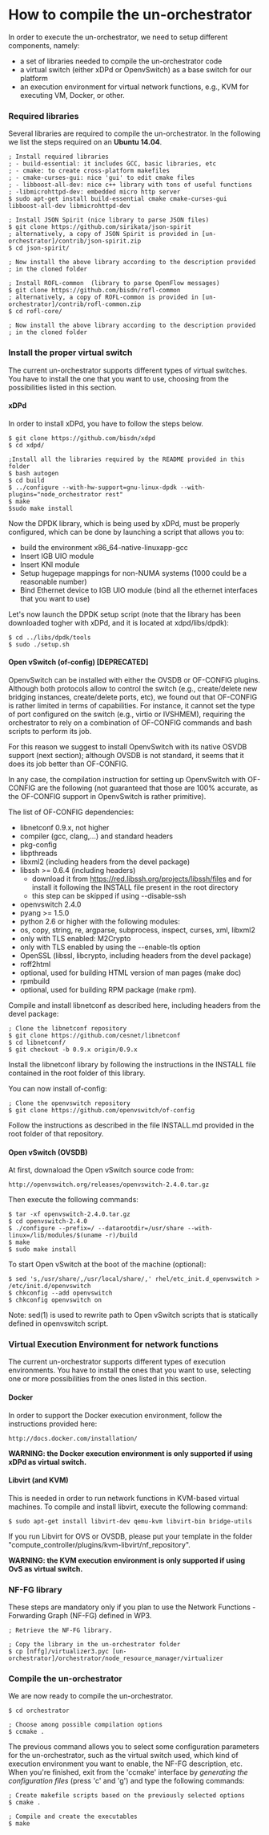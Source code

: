 # How to compile the un-orchestrator

In order to execute the un-orchestrator, we need to setup different components, namely:

  * a set of libraries needed to compile the un-orchestrator code
  * a virtual switch (either xDPd or OpenvSwitch) as a base switch for
    our platform
  * an execution environment for virtual network functions, e.g., KVM for
    executing VM, Docker, or other.

### Required libraries

Several libraries are required to compile the un-orchestrator.
In the following we list the steps required on an **Ubuntu 14.04**.

	; Install required libraries
	; - build-essential: it includes GCC, basic libraries, etc
	; - cmake: to create cross-platform makefiles
	; - cmake-curses-gui: nice 'gui' to edit cmake files
	; - libboost-all-dev: nice c++ library with tons of useful functions
	; -libmicrohttpd-dev: embedded micro http server
	$ sudo apt-get install build-essential cmake cmake-curses-gui libboost-all-dev libmicrohttpd-dev

	; Install JSON Spirit (nice library to parse JSON files)
	$ git clone https://github.com/sirikata/json-spirit
	; alternatively, a copy of JSON Spirit is provided in [un-orchestrator]/contrib/json-spirit.zip
	$ cd json-spirit/

	; Now install the above library according to the description provided
	; in the cloned folder

	; Install ROFL-common  (library to parse OpenFlow messages)
	$ git clone https://github.com/bisdn/rofl-common  
	; alternatively, a copy of ROFL-common is provided in [un-orchestrator]/contrib/rofl-common.zip
	$ cd rofl-core/

	; Now install the above library according to the description provided
	; in the cloned folder

### Install the proper virtual switch

The current un-orchestrator supports different types of virtual switches.
You have to install the one that you want to use, choosing from the
possibilities listed in this section.


#### xDPd

In order to install xDPd, you have to follow the steps below.

	$ git clone https://github.com/bisdn/xdpd  
	$ cd xdpd/  

	;Install all the libraries required by the README provided in this folder  
	$ bash autogen  
	$ cd build  
	$ ../configure --with-hw-support=gnu-linux-dpdk --with-plugins="node_orchestrator rest"   
	$ make
	$sudo make install

Now the DPDK library, which is being used by xDPd, must be properly
configured, which can be done by launching a script that allows you to:

  * build the environment x86_64-native-linuxapp-gcc
  * Insert IGB UIO module
  * Insert KNI module
  * Setup hugepage mappings for non-NUMA systems (1000 could be a
    reasonable number)
  * Bind Ethernet device to IGB UIO module (bind all the ethernet
    interfaces that you want to use)

Let's now launch the DPDK setup script (note that the library has been downloaded
togher with xDPd, and it is located at xdpd/libs/dpdk):

	$ cd ../libs/dpdk/tools  
	$ sudo ./setup.sh  


#### Open vSwitch (of-config) [DEPRECATED]

OpenvSwitch can be installed with either the OVSDB or OF-CONFIG plugins.
Although both protocols allow to control the switch (e.g., create/delete
new bridging instances, create/delete ports, etc), we found out
that OF-CONFIG is rather limited in terms of capabilities. For instance,
it cannot set the type of port configured on the switch (e.g., virtio
or IVSHMEM), requiring the orchestrator to rely on a combination of
OF-CONFIG commands and bash scripts to perform its job.

For this reason we suggest to install OpenvSwitch with its native OSVDB 
support (next section); although OVSDB is not standard, it seems that it
does its job better than OF-CONFIG.

In any case, the compilation instruction for setting up OpenvSwitch with 
OF-CONFIG are the following (not guaranteed that those are 100% accurate,
as the OF-CONFIG support in OpenvSwitch is rather primitive).

The list of OF-CONFIG dependencies:

- libnetconf 0.9.x, not higher
- compiler (gcc, clang,...) and standard headers
- pkg-config
- libpthreads
- libxml2 (including headers from the devel package)
- libssh >= 0.6.4 (including headers)
	- download it from https://red.libssh.org/projects/libssh/files and for install it 
	  following the INSTALL file present in the root directory
	- this step can be skipped if using --disable-ssh
- openvswitch 2.4.0
- pyang >= 1.5.0
- python 2.6 or higher with the following modules:
 - os, copy, string, re, argparse, subprocess, inspect, curses, xml, libxml2
 - only with TLS enabled: M2Crypto
- only with TLS enabled by using the --enable-tls option
 - OpenSSL (libssl, libcrypto, including headers from the devel package)
- roff2html
 - optional, used for building HTML version of man pages (make doc)
- rpmbuild
 - optional, used for building RPM package (make rpm).

Compile and install libnetconf as described here, including headers from the devel package:

	; Clone the libnetconf repository
	$ git clone https://github.com/cesnet/libnetconf
    $ cd libnetconf/
    $ git checkout -b 0.9.x origin/0.9.x

Install the libnetconf library by following the instructions in the
INSTALL file contained in the root folder of this library.

You can now install of-config:

	; Clone the openvswitch repository
	$ git clone https://github.com/openvswitch/of-config    

Follow the instructions as described in the file INSTALL.md provided
in the root folder of that repository.


#### Open vSwitch (OVSDB)

At first, downaload the Open vSwitch source code from:

    http://openvswitch.org/releases/openvswitch-2.4.0.tar.gz

Then execute the following commands:

    $ tar -xf openvswitch-2.4.0.tar.gz
    $ cd openvswitch-2.4.0
    $ ./configure --prefix=/ --datarootdir=/usr/share --with-linux=/lib/modules/$(uname -r)/build
    $ make
    $ sudo make install

To start Open vSwitch at the boot of the machine (optional):

    $ sed 's,/usr/share/,/usr/local/share/,' rhel/etc_init.d_openvswitch > /etc/init.d/openvswitch
    $ chkconfig --add openvswitch
    $ chkconfig openvswitch on

Note: sed(1) is used to rewrite path to Open vSwitch scripts that is statically defined
in openvswitch script.


### Virtual Execution Environment for network functions

The current un-orchestrator supports different types of execution environments.
You have to install the ones that you want to use, selecting one or more
possibilities from the ones listed in this section.

#### Docker

In order to support the Docker execution environment, follow the instructions
provided here:

	http://docs.docker.com/installation/  
	
**WARNING: the Docker execution environment is only supported if using xDPd 
as virtual switch.**

#### Libvirt (and KVM)

This is needed in order to run network functions in KVM-based virtual machines.
To compile and install libvirt, execute the following command:

	$ sudo apt-get install libvirt-dev qemu-kvm libvirt-bin bridge-utils  

If you run Libvirt for OVS or OVSDB, please put your template in the folder 
"compute_controller/plugins/kvm-libvirt/nf_repository".

**WARNING: the KVM execution environment is only supported if using OvS 
as virtual switch.**

### NF-FG library

These steps are mandatory only if you plan to use the Network Functions - 
Forwarding Graph (NF-FG) defined in WP3.

	; Retrieve the NF-FG library.
	
	; Copy the library in the un-orchestrator folder
	$ cp [nffg]/virtualizer3.pyc [un-orchestrator]/orchestrator/node_resource_manager/virtualizer      

### Compile the un-orchestrator

We are now ready to compile the un-orchestrator.

	$ cd orchestrator

	; Choose among possible compilation options
	$ ccmake .  

The previous command allows you to select some configuration parameters for the
un-orchestrator, such as the virtual switch used, which kind of execution environment
you want to enable, the NF-FG description, etc. When you're finished, exit from
the 'ccmake' interface by *generating the configuration files* (press 'c' and 'g')
and type the following commands:

	; Create makefile scripts based on the previously selected options
	$ cmake .

	; Compile and create the executables
	$ make
